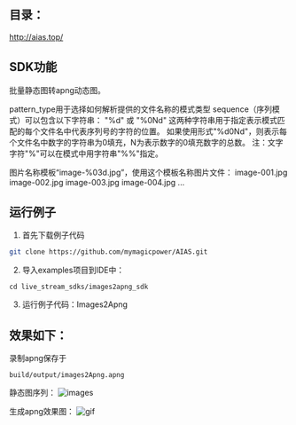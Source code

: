 ## 目录：
http://aias.top/

## SDK功能
批量静态图转apng动态图。

pattern_type用于选择如何解析提供的文件名称的模式类型
sequence（序列模式）可以包含以下字符串：
 "%d" 或 "%0Nd"
 这两种字符串用于指定表示模式匹配的每个文件名中代表序列号的字符的位置。
 如果使用形式"%d0Nd"，则表示每个文件名中数字的字符串为0填充，N为表示数字的0填充数字的总数。
 注：文字字符"%"可以在模式中用字符串"%%"指定。
     
图片名称模板“image-%03d.jpg”，使用这个模板名称图片文件：
image-001.jpg
image-002.jpg
image-003.jpg
image-004.jpg
...

## 运行例子
1. 首先下载例子代码
```bash
git clone https://github.com/mymagicpower/AIAS.git
```

2. 导入examples项目到IDE中：
```
cd live_stream_sdks/images2apng_sdk
```

3. 运行例子代码：Images2Apng


## 效果如下：
录制apng保存于
```
build/output/images2Apng.apng
```
静态图序列：
![images](https://djl-model.oss-cn-hongkong.aliyuncs.com/AIAS/video_sdk/images.png)

生成apng效果图：
![gif](https://djl-model.oss-cn-hongkong.aliyuncs.com/AIAS/video_sdk/images2Apng.apng)
